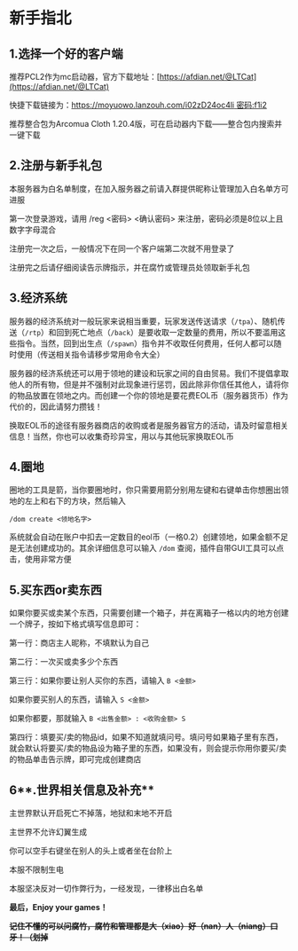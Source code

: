 # 新手指北

## **1.选择一个好的客户端**

推荐PCL2作为mc启动器，官方下载地址：[https://afdian.net/@LTCat](https://afdian.net/@LTCat)

快捷下载链接为：[https://moyuowo.lanzouh.com/i02zD24oc4li&#x20; 密码:f1i2](https://moyuowo.lanzouh.com/i02zD24oc4li)

推荐整合包为Arcomua Cloth 1.20.4版，可在启动器内下载——整合包内搜索并一键下载



## **2.注册与新手礼包**

本服务器为白名单制度，在加入服务器之前请入群提供昵称让管理加入白名单方可进服

第一次登录游戏，请用 /reg <密码> <确认密码> 来注册，密码必须是8位以上且数字字母混合

注册完一次之后，一般情况下在同一个客户端第二次就不用登录了

注册完之后请仔细阅读告示牌指示，并在腐竹或管理员处领取新手礼包



## **3.经济系统**

服务器的经济系统对一般玩家来说相当重要，玩家发送传送请求（`/tpa`）、随机传送（`/rtp`）和回到死亡地点（`/back`）是要收取一定数量的费用，所以不要滥用这些指令。当然，回到出生点（`/spawn`）指令并不收取任何费用，任何人都可以随时使用（传送相关指令请移步常用命令大全）

服务器的经济系统还可以用于领地的建设和玩家之间的自由贸易。我们不提倡拿取他人的所有物，但是并不强制对此现象进行惩罚，因此除非你信任其他人，请将你的物品放置在领地之内。而创建一个你的领地是要花费EOL币（服务器货币）作为代价的，因此请努力攒钱！

换取EOL币的途径有服务器商店的收购或者是服务器官方的活动，请及时留意相关信息！当然，你也可以收集奇珍异宝，用以与其他玩家换取EOL币



## **4.圈地**

圈地的工具是箭，当你要圈地时，你只需要用箭分别用左键和右键单击你想圈出领地的左上和右下的方块，然后输入&#x20;

`/dom create <领地名字>` &#x20;

系统就会自动在账户中扣去一定数目的eol币（一格0.2）创建领地，如果金额不足是无法创建成功的。其余详细信息可以输入 `/dom` 查阅，插件自带GUI工具可以点击，使用非常方便



## **5.买东西or卖东西**

如果你要买或卖某个东西，只需要创建一个箱子，并在离箱子一格以内的地方创建一个牌子，按如下格式填写信息即可：

第一行：商店主人昵称，不填默认为自己

第二行：一次买或卖多少个东西

第三行：如果你要让别人买你的东西，请输入 `B <金额>`

如果你要买别人的东西，请输入 `S <金额>`

如果你都要，那就输入 `B <出售金额> : <收购金额> S`

第四行：填要买/卖的物品id，如果不知道就填问号。填问号如果箱子里有东西，就会默认将要买/卖的物品设为箱子里的东西，如果没有，则会提示你用你要买/卖的物品单击告示牌，即可完成创建商店





## 6**.世界相关信息及补充**

主世界默认开启死亡不掉落，地狱和末地不开启

主世界不允许幻翼生成

你可以空手右键坐在别人的头上或者坐在台阶上

本服不限制生电

本服坚决反对一切作弊行为，一经发现，一律移出白名单



**最后，Enjoy your games！**

~~**记住不懂的可以问腐竹，腐竹和管理都是大（xiao）好（nan）人（niang）口牙！（划掉**~~
